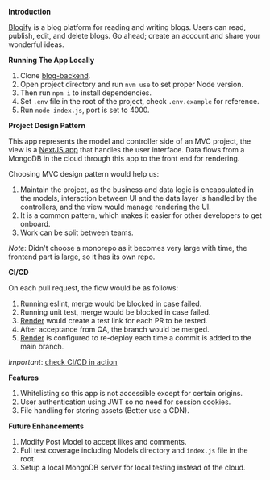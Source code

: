 **Introduction** 

[Blogify](https://blog-house.netlify.app/) is a blog platform for reading and writing blogs. Users can read, publish, edit, and delete blogs. Go ahead; create an account and share your wonderful ideas.

**Running The App Locally**
1. Clone [blog-backend](https://github.com/MohammadAl-khatib/blog-backend).
2. Open project directory and run `nvm use` to set proper Node version.
3. Then run `npm i` to install dependencies.
4. Set `.env` file in the root of the project, check `.env.example` for reference.
5. Run `node index.js`, port is set to 4000.


**Project Design Pattern**

This app represents the model and controller side of an MVC project, the view is a [NextJS app](https://github.com/MohammadAl-khatib/blog-frontend) that handles the user interface. Data flows from a MongoDB in the cloud through this app to the front end for rendering.

Choosing MVC design pattern would help us:
1. Maintain the project, as the business and data logic is encapsulated in the models, interaction between UI and the data layer is handled by the controllers, and the view would manage rendering the UI.
2. It is a common pattern, which makes it easier for other developers to get onboard.
3. Work can be split between teams.

*Note*: Didn't choose a monorepo as it becomes very large with time, the frontend part is large, so it has its own repo.

**CI/CD**

On each pull request, the flow would be as follows:
1. Running eslint, merge would be blocked in case failed.
2. Running unit test, merge would be blocked in case failed.
3. [Render](https://dashboard.render.com/) would create a test link for each PR to be tested.
4. After acceptance from QA, the branch would be merged.
5. [Render](https://dashboard.render.com/) is configured to re-deploy each time a commit is added to the main branch.

*Important*: [check CI/CD in action](https://github.com/MohammadAl-khatib/blog-backend/pull/4)

**Features**
1. Whitelisting so this app is not accessible except for certain origins.
2. User authentication using JWT so no need for session cookies.
3. File handling for storing assets (Better use a CDN).

**Future Enhancements**
1. Modify Post Model to accept likes and comments.
2. Full test coverage including Models directory and `index.js` file in the root.
3. Setup a local MongoDB server for local testing instead of the cloud.